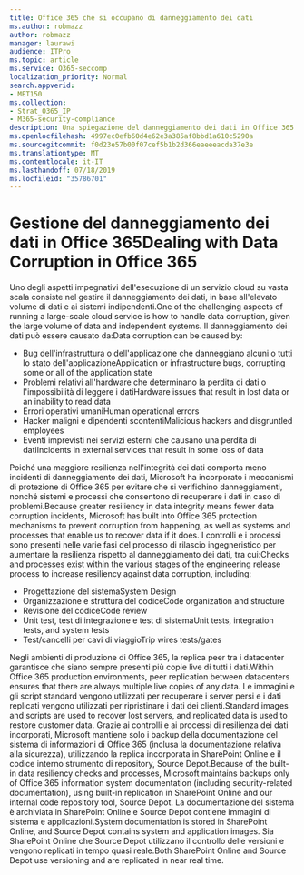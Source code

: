 ```yaml
---
title: Office 365 che si occupano di danneggiamento dei dati
ms.author: robmazz
author: robmazz
manager: laurawi
audience: ITPro
ms.topic: article
ms.service: O365-seccomp
localization_priority: Normal
search.appverid:
- MET150
ms.collection:
- Strat_O365_IP
- M365-security-compliance
description: Una spiegazione del danneggiamento dei dati in Office 365 e gli sforzi di prevenzione e ripristino di Microsoft.
ms.openlocfilehash: 4997ec0efb60d4e62e3a385af8bbd1a610c5290a
ms.sourcegitcommit: f0d23e57b00f07cef5b1b2d366eaeeeacda37e3e
ms.translationtype: MT
ms.contentlocale: it-IT
ms.lasthandoff: 07/18/2019
ms.locfileid: "35786701"
---
```

# <a name="dealing-with-data-corruption-in-office-365"></a><span data-ttu-id="a03de-103">Gestione del danneggiamento dei dati in Office 365</span><span class="sxs-lookup"><span data-stu-id="a03de-103">Dealing with Data Corruption in Office 365</span></span>

<span data-ttu-id="a03de-104">Uno degli aspetti impegnativi dell'esecuzione di un servizio cloud su vasta scala consiste nel gestire il danneggiamento dei dati, in base all'elevato volume di dati e ai sistemi indipendenti.</span><span class="sxs-lookup"><span data-stu-id="a03de-104">One of the challenging aspects of running a large-scale cloud service is how to handle data corruption, given the large volume of data and independent systems.</span></span> <span data-ttu-id="a03de-105">Il danneggiamento dei dati può essere causato da:</span><span class="sxs-lookup"><span data-stu-id="a03de-105">Data corruption can be caused by:</span></span>

- <span data-ttu-id="a03de-106">Bug dell'infrastruttura o dell'applicazione che danneggiano alcuni o tutti lo stato dell'applicazione</span><span class="sxs-lookup"><span data-stu-id="a03de-106">Application or infrastructure bugs, corrupting some or all of the application state</span></span>
- <span data-ttu-id="a03de-107">Problemi relativi all'hardware che determinano la perdita di dati o l'impossibilità di leggere i dati</span><span class="sxs-lookup"><span data-stu-id="a03de-107">Hardware issues that result in lost data or an inability to read data</span></span>
- <span data-ttu-id="a03de-108">Errori operativi umani</span><span class="sxs-lookup"><span data-stu-id="a03de-108">Human operational errors</span></span>
- <span data-ttu-id="a03de-109">Hacker maligni e dipendenti scontenti</span><span class="sxs-lookup"><span data-stu-id="a03de-109">Malicious hackers and disgruntled employees</span></span>
- <span data-ttu-id="a03de-110">Eventi imprevisti nei servizi esterni che causano una perdita di dati</span><span class="sxs-lookup"><span data-stu-id="a03de-110">Incidents in external services that result in some loss of data</span></span>

<span data-ttu-id="a03de-111">Poiché una maggiore resilienza nell'integrità dei dati comporta meno incidenti di danneggiamento dei dati, Microsoft ha incorporato i meccanismi di protezione di Office 365 per evitare che si verifichino danneggiamenti, nonché sistemi e processi che consentono di recuperare i dati in caso di problemi.</span><span class="sxs-lookup"><span data-stu-id="a03de-111">Because greater resiliency in data integrity means fewer data corruption incidents, Microsoft has built into Office 365 protection mechanisms to prevent corruption from happening, as well as systems and processes that enable us to recover data if it does.</span></span> <span data-ttu-id="a03de-112">I controlli e i processi sono presenti nelle varie fasi del processo di rilascio ingegneristico per aumentare la resilienza rispetto al danneggiamento dei dati, tra cui:</span><span class="sxs-lookup"><span data-stu-id="a03de-112">Checks and processes exist within the various stages of the engineering release process to increase resiliency against data corruption, including:</span></span>

- <span data-ttu-id="a03de-113">Progettazione del sistema</span><span class="sxs-lookup"><span data-stu-id="a03de-113">System Design</span></span>
- <span data-ttu-id="a03de-114">Organizzazione e struttura del codice</span><span class="sxs-lookup"><span data-stu-id="a03de-114">Code organization and structure</span></span>
- <span data-ttu-id="a03de-115">Revisione del codice</span><span class="sxs-lookup"><span data-stu-id="a03de-115">Code review</span></span>
- <span data-ttu-id="a03de-116">Unit test, test di integrazione e test di sistema</span><span class="sxs-lookup"><span data-stu-id="a03de-116">Unit tests, integration tests, and system tests</span></span>
- <span data-ttu-id="a03de-117">Test/cancelli per cavi di viaggio</span><span class="sxs-lookup"><span data-stu-id="a03de-117">Trip wires tests/gates</span></span>

<span data-ttu-id="a03de-118">Negli ambienti di produzione di Office 365, la replica peer tra i datacenter garantisce che siano sempre presenti più copie live di tutti i dati.</span><span class="sxs-lookup"><span data-stu-id="a03de-118">Within Office 365 production environments, peer replication between datacenters ensures that there are always multiple live copies of any data.</span></span> <span data-ttu-id="a03de-119">Le immagini e gli script standard vengono utilizzati per recuperare i server persi e i dati replicati vengono utilizzati per ripristinare i dati dei clienti.</span><span class="sxs-lookup"><span data-stu-id="a03de-119">Standard images and scripts are used to recover lost servers, and replicated data is used to restore customer data.</span></span> <span data-ttu-id="a03de-120">Grazie ai controlli e ai processi di resilienza dei dati incorporati, Microsoft mantiene solo i backup della documentazione del sistema di informazioni di Office 365 (inclusa la documentazione relativa alla sicurezza), utilizzando la replica incorporata in SharePoint Online e il codice interno strumento di repository, Source Depot.</span><span class="sxs-lookup"><span data-stu-id="a03de-120">Because of the built-in data resiliency checks and processes, Microsoft maintains backups only of Office 365 information system documentation (including security-related documentation), using built-in replication in SharePoint Online and our internal code repository tool, Source Depot.</span></span> <span data-ttu-id="a03de-121">La documentazione del sistema è archiviata in SharePoint Online e Source Depot contiene immagini di sistema e applicazioni.</span><span class="sxs-lookup"><span data-stu-id="a03de-121">System documentation is stored in SharePoint Online, and Source Depot contains system and application images.</span></span> <span data-ttu-id="a03de-122">Sia SharePoint Online che Source Depot utilizzano il controllo delle versioni e vengono replicati in tempo quasi reale.</span><span class="sxs-lookup"><span data-stu-id="a03de-122">Both SharePoint Online and Source Depot use versioning and are replicated in near real time.</span></span>
